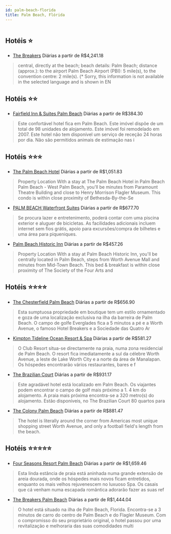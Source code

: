 ```yaml
---
id: palm-beach-florida
title: Palm Beach, Flórida
---
```


<center><img src="http://photos.hotelbeds.com/giata/12/128636/128636a_hb_a_001.jpg" alt="" /></center>


## Hotéis ⭐️

-    [The Breakers](https://www.hurb.com/aud/https://www.hurb.com/hoteis/palm-beach/the-breakers-JNP-JP974106?cmp=18055) Diárias a partir de R$4,241.18
   > central, directly at the beach; beach details: Palm Beach; distance (approx.): to the airport Palm Beach Airport (PBI): 5 mile(s), to the convention centre: 2 mile(s). (* Sorry, this information is not available in the selected language and is shown in EN

## Hotéis ⭐️⭐️

-    [Fairfield Inn & Suites Palm Beach](https://www.hurb.com/aud/https://www.hurb.com/hoteis/palm-beach/fairfield-inn-suites-palm-beach-JNP-JP081908?cmp=18055) Diárias a partir de R$384.30
   > Este confortável hotel fica em Palm Beach. Este imóvel dispõe de um total de 98 unidades de alojamento. Este imóvel foi remodelado em 2007. Este hotel não tem disponível um serviço de receção 24 horas por dia. Não são permitidos animais de estimação nas i

## Hotéis ⭐️⭐️⭐️

-    [The Palm Beach Hotel](https://www.hurb.com/aud/https://www.hurb.com/hoteis/palm-beach/the-palm-beach-hotel-JNP-JP334489?cmp=18055) Diárias a partir de R$1,051.83
   > Property Location With a stay at The Palm Beach Hotel in Palm Beach Palm Beach - West Palm Beach, you&apos;ll be minutes from Paramount Theatre Building and close to Henry Morrison Flagler Museum. This condo is within close proximity of Bethesda-By-the-Se
-    [PALM BEACH Waterfront Suites](https://www.hurb.com/aud/https://www.hurb.com/hoteis/palm-beach/palm-beach-waterfront-suites-JNP-JP072633?cmp=18055) Diárias a partir de R$677.70
   > Se procura lazer e entretenimento, poderá contar com uma piscina exterior e aluguer de bicicletas. As facilidades adicionais incluem internet sem fios grátis, apoio para excursões/compra de bilhetes e uma área para piqueniques.
-    [Palm Beach Historic Inn](https://www.hurb.com/aud/https://www.hurb.com/hoteis/palm-beach/palm-beach-historic-inn-JNP-JP632672?cmp=18055) Diárias a partir de R$457.26
   > Property Location With a stay at Palm Beach Historic Inn, you&apos;ll be centrally located in Palm Beach, steps from Worth Avenue Mall and minutes from Mid-Town Beach. This bed &amp; breakfast is within close proximity of The Society of the Four Arts and 

## Hotéis ⭐️⭐️⭐️⭐️

-    [The Chesterfield Palm Beach](https://www.hurb.com/aud/https://www.hurb.com/hoteis/palm-beach/the-chesterfield-palm-beach-JNP-JP223816?cmp=18055) Diárias a partir de R$656.90
   > Esta sumptuosa propriedade em boutique tem um estilo ornamentado e goza de uma localização exclusiva na ilha da barreira de Palm Beach. O campo de golfe Everglades fica a 5 minutos a pé e a Worth Avenue, o famoso Hotel Breakers e a Sociedade das Quatro Ar
-    [Kimpton Tideline Ocean Resort & Spa](https://www.hurb.com/aud/https://www.hurb.com/hoteis/palm-beach/kimpton-tideline-ocean-resort-spa-JNP-JP222751?cmp=18055) Diárias a partir de R$581.27
   > O Club Resort situa-se directamente na praia, numa zona residencial de Palm Beach. O resort fica imediatamente a sul da célebre Worth Avenue, a leste de Lake Worth City e a norte da área de Manalapan. Os hóspedes encontrarão vários restaurantes, bares e f
-    [The Brazilian Court](https://www.hurb.com/aud/https://www.hurb.com/hoteis/palm-beach/the-brazilian-court-JNP-JP044312?cmp=18055) Diárias a partir de R$931.17
   > Este agradável hotel está localizado em Palm Beach. Os viajantes podem encontrar o campo de golf mais próximo a 1. 4 km do alojamento. A praia mais próxima encontra-se a 320 metro(s) do alojamento. Estão disponíveis, no The Brazilian Court 80 quartos para
-    [The Colony Palm Beach](https://www.hurb.com/aud/https://www.hurb.com/hoteis/palm-beach/the-colony-palm-beach-JNP-JP905477?cmp=18055) Diárias a partir de R$881.47
   > The hotel is literally around the corner from Americas most unique shopping street Worth Avenue, and only a football field&apos;s length from the beach.

## Hotéis ⭐️⭐️⭐️⭐️⭐️

-    [Four Seasons Resort Palm Beach](https://www.hurb.com/aud/https://www.hurb.com/hoteis/palm-beach/four-seasons-resort-palm-beach-JNP-JP974307?cmp=18055) Diárias a partir de R$1,659.46
   > Esta linda estância de praia está aninhada numa grande extensão de areia dourada, onde os hóspedes mais novos ficam entretidos, enquanto os mais velhos rejuvenescem no luxuoso Spa. Os casais que cá venham numa escapada romântica adorarão fazer as suas ref
-    [The Breakers Palm Beach](https://www.hurb.com/aud/https://www.hurb.com/hoteis/palm-beach/the-breakers-palm-beach-JNP-JP094132?cmp=18055) Diárias a partir de R$1,444.04
   > O hotel está situado na ilha de Palm Beach, Florida. Encontra-se a 3 minutos de carro do centro de Palm Beach e do Flagler Museum. Com o compromisso do seu proprietário original, o hotel passou por uma revitalização e melhoraria das suas comodidades multi

